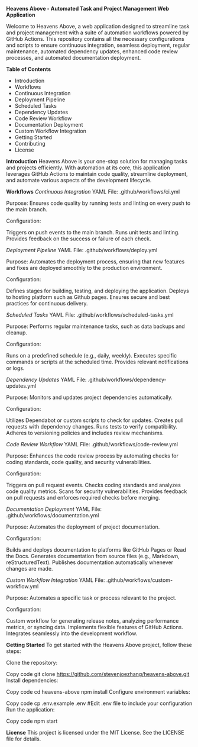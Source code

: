 **Heavens Above - Automated Task and Project Management Web Application**

Welcome to Heavens Above, a web application designed to streamline task and project management with a suite of automation workflows powered by GitHub Actions. This repository contains all the necessary configurations and scripts to ensure continuous integration, seamless deployment, regular maintenance, automated dependency updates, enhanced code review processes, and automated documentation deployment.

**Table of Contents**
- Introduction
- Workflows
- Continuous Integration
- Deployment Pipeline
- Scheduled Tasks
- Dependency Updates
- Code Review Workflow
- Documentation Deployment
- Custom Workflow Integration
- Getting Started
- Contributing
- License

**Introduction**
Heavens Above is your one-stop solution for managing tasks and projects efficiently. With automation at its core, this application leverages GitHub Actions to maintain code quality, streamline deployment, and automate various aspects of the development lifecycle.

**Workflows**
_Continuous Integration_
YAML File: .github/workflows/ci.yml

Purpose: Ensures code quality by running tests and linting on every push to the main branch.

Configuration:

Triggers on push events to the main branch.
Runs unit tests and linting.
Provides feedback on the success or failure of each check.

_Deployment Pipeline_
YAML File: .github/workflows/deploy.yml

Purpose: Automates the deployment process, ensuring that new features and fixes are deployed smoothly to the production environment.

Configuration:

Defines stages for building, testing, and deploying the application.
Deploys to hosting platform such as Github pages.
Ensures secure and best practices for continuous delivery.

_Scheduled Tasks_
YAML File: .github/workflows/scheduled-tasks.yml

Purpose: Performs regular maintenance tasks, such as data backups and cleanup.

Configuration:

Runs on a predefined schedule (e.g., daily, weekly).
Executes specific commands or scripts at the scheduled time.
Provides relevant notifications or logs.

_Dependency Updates_
YAML File: .github/workflows/dependency-updates.yml

Purpose: Monitors and updates project dependencies automatically.

Configuration:

Utilizes Dependabot or custom scripts to check for updates.
Creates pull requests with dependency changes.
Runs tests to verify compatibility.
Adheres to versioning policies and includes review mechanisms.

_Code Review Workflow_
YAML File: .github/workflows/code-review.yml

Purpose: Enhances the code review process by automating checks for coding standards, code quality, and security vulnerabilities.

Configuration:

Triggers on pull request events.
Checks coding standards and analyzes code quality metrics.
Scans for security vulnerabilities.
Provides feedback on pull requests and enforces required checks before merging.

_Documentation Deployment_
YAML File: .github/workflows/documentation.yml

Purpose: Automates the deployment of project documentation.

Configuration:

Builds and deploys documentation to platforms like GitHub Pages or Read the Docs.
Generates documentation from source files (e.g., Markdown, reStructuredText).
Publishes documentation automatically whenever changes are made.

_Custom Workflow Integration_
YAML File: .github/workflows/custom-workflow.yml

Purpose: Automates a specific task or process relevant to the project.

Configuration:

Custom workflow for generating release notes, analyzing performance metrics, or syncing data.
Implements flexible features of GitHub Actions.
Integrates seamlessly into the development workflow.

**Getting Started**
To get started with the Heavens Above project, follow these steps:

Clone the repository:

Copy code
git clone https://github.com/stevenjoezhang/heavens-above.git
Install dependencies:


Copy code
cd heavens-above
npm install
Configure environment variables:

Copy code
cp .env.example .env
#Edit .env file to include your configuration
Run the application:

Copy code
npm start


**License**
This project is licensed under the MIT License. See the LICENSE file for details.
